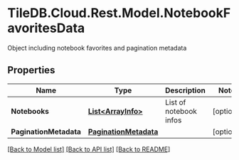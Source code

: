 # TileDB.Cloud.Rest.Model.NotebookFavoritesData
Object including notebook favorites and pagination metadata

## Properties

Name | Type | Description | Notes
------------ | ------------- | ------------- | -------------
**Notebooks** | [**List&lt;ArrayInfo&gt;**](ArrayInfo.md) | List of notebook infos | [optional] 
**PaginationMetadata** | [**PaginationMetadata**](PaginationMetadata.md) |  | [optional] 

[[Back to Model list]](../README.md#documentation-for-models) [[Back to API list]](../README.md#documentation-for-api-endpoints) [[Back to README]](../README.md)

